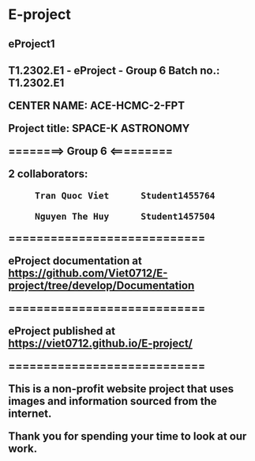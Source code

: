# E-project

<h2>eProject1
<h2>T1.2302.E1 - eProject - Group 6
Batch no.: T1.2302.E1

CENTER NAME: ACE-HCMC-2-FPT

Project title: SPACE-K ASTRONOMY 

========> Group 6 <=========

2 collaborators:

         Tran Quoc Viet      Student1455764

         Nguyen The Huy      Student1457504
         
        
============================

eProject documentation at https://github.com/Viet0712/E-project/tree/develop/Documentation

============================

eProject published at https://viet0712.github.io/E-project/

============================

This is a non-profit website project that uses images and information sourced from the internet.

Thank you for spending your time to look at our work.

